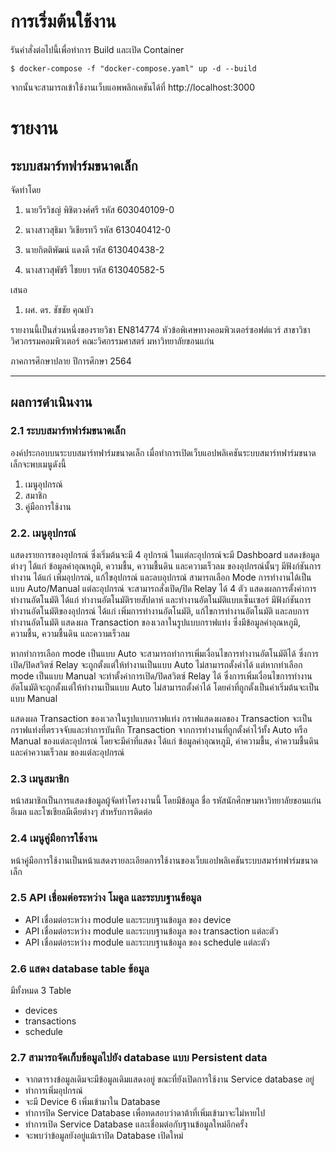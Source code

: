 # การเริ่มต้นใช้งาน
รันคำสั่งต่อไปนี้เพื่อทำการ Build และเปิด Container
```
$ docker-compose -f "docker-compose.yaml" up -d --build
```
จากนั้นจะสามารถเข้าใช้งานเว็บแอพพลิกเคชันได้ที่ http://localhost:3000


# รายงาน
## ระบบสมาร์ทฟาร์มขนาดเล็ก


จัดทำโดย


1. นายวีรวิชญ์  พิชิตวงศ์ศรี	รหัส    603040109-0

2. นางสาวสุธิมา วิเชียรทวี	รหัส    613040412-0

3. นายกิตติพัฒน์ แดงดี		รหัส    613040438-2

4. นางสาวสุพัชรี ไชยยา		รหัส    613040582-5


เสนอ

1. ผศ. ดร. ชัชชัย คุณบัว
                                    
รายงานนี้เป็นส่วนหนึ่งของรายวิชา EN814774 หัวข้อพิเศษทางคอมพิวเตอร์ซอฟต์แวร์
สาขาวิชาวิศวกรรมคอมพิวเตอร์ คณะวิศกรรมศาสตร์ มหาวิทยาลัยขอนแก่น

ภาคการศึกษาปลาย ปีการศึกษา 2564


---


## ผลการดำเนินงาน

### 2.1 ระบบสมาร์ทฟาร์มขนาดเล็ก
องค์ประกอบบนระบบสมาร์ทฟาร์มขนาดเล็ก เมื่อทำการเปิดเว็บแอปพลิเคชันระบบสมาร์ทฟาร์มขนาดเล็กจะพบเมนูดังนี้
1.	เมนูอุปกรณ์
2.	สมาชิก
3.	คู่มือการใช้งาน	


### 2.2.  เมนูอุปกรณ์
แสดงรายการของอุปกรณ์ ซึ่งเริ่มต้นจะมี 4 อุปกรณ์ 
ในแต่ละอุปกรณ์จะมี Dashboard แสดงข้อมูลต่างๆ ได้แก่ ข้อมูลค่าอุณหภูมิ, ความชื้น, ความชื้นดิน และความเร็วลม ของอุปกรณ์นั้นๆ
มีฟังก์ชันการทำงาน ได้แก่ เพิ่มอุปกรณ์, แก้ไขอุปกรณ์ และลบอุปกรณ์
สามารถเลือก Mode การทำงานได้เป็นแบบ Auto/Manual 
แต่ละอุปกรณ์ จะสามารถสั่งเปิด/ปิด Relay ได้  4 ตัว
แสดงผลการตั้งค่าการทำงานอัตโนมัติ ได้แก่ ทำงานอัตโนมัติรายสัปดาห์                          และทำงานอัตโนมัติแบบเซ็นเซอร์
มีฟังก์ชันการทำงานอัตโนมัติของอุปกรณ์ ได้แก่ เพิ่มการทำงานอัตโนมัติ,                       แก้ไขการทำงานอัตโนมัติ และลบการทำงานอัตโนมัติ
แสดงผล Transaction ของเวลาในรูปแบบกราฟแท่ง ซึ่งมีข้อมูลค่าอุณหภูมิ, ความชื้น, ความชื้นดิน และความเร็วลม

หากทำการเลือก mode เป็นแบบ Auto จะสามารถทำการเพิ่มเงื่อนไขการทำงานอัตโนมัติได้ ซึ่งการเปิด/ปิดสวิตซ์ Relay จะถูกตั้งแต่ให้ทำงานเป็นแบบ Auto ไม่สามารถตั้งค่าได้
แต่หากทำเลือก mode เป็นแบบ Manual จะทำตั้งค่าการเปิด/ปิดสวิตซ์ Relay ได้ ซึ่งการเพิ่มเงื่อนไขการทำงานอัตโนมัติจะถูกตั้งแต่ให้ทำงานเป็นแบบ Auto ไม่สามารถตั้งค่าได้
โดยค่าที่ถูกตั้งเป็นค่าเริ่มต้นจะเป็นแบบ Manual

แสดงผล Transaction ของเวลาในรูปแบบกราฟแท่ง
กราฟแสดงผลของ Transaction จะเป็นกราฟแท่งที่ตรวจจับและทำการบันทึก Transaction จากการทำงานที่ถูกตั้งค่าไว้ทั้ง Auto หรือ Manual ของแต่ละอุปกรณ์
โดยจะมีค่าที่แสดง ได้แก่ ข้อมูลค่าอุณหภูมิ, ค่าความชื้น, ค่าความชื้นดิน และค่าความเร็วลม ของแต่ละอุปกรณ์

### 2.3 เมนูสมาชิก
หน้าสมาชิกเป็นการแสดงข้อมูลผู้จัดทำโครงงานนี้ โดยมีข้อมูล ชื่อ รหัสนักศึกษามหาวิทยาลัยขอนแก่น  อีเมล และโซเชียลมีเดียต่างๆ สำหรับการติดต่อ

### 2.4 เมนูคู่มือการใช้งาน

หน้าคู่มือการใช้งานเป็นหน้าแสดงรายละเอียดการใช้งานของเว็บแอปพลิเคชันระบบสมาร์ทฟาร์มขนาดเล็ก

### 2.5 API เชื่อมต่อระหว่าง โมดูล และระบบฐานข้อมูล
- API เชื่อมต่อระหว่าง module และระบบฐานข้อมูล ของ device
- API เชื่อมต่อระหว่าง module และระบบฐานข้อมูล ของ transaction แต่ละตัว
- API เชื่อมต่อระหว่าง module และระบบฐานข้อมูล ของ schedule แต่ละตัว

### 2.6 แสดง database table ข้อมูล
มีทั้งหมด 3 Table
- devices
- transactions
- schedule
### 2.7 สามารถจัดเก็บข้อมูลไปยัง database แบบ Persistent data 	
- จากตารางข้อมูลเดิมจะมีข้อมูลเดิมแสดงอยู่ ขณะที่ยังเปิดการใช้งาน Service database อยู่
- ทำการเพิ่มอุปกรณ์ 
- จะมี Device 6 เพิ่มเข้ามาใน Database
- ทำการปิด Service Database เพื่อทดสอบว่าดาต้าที่เพิ่มเข้ามาจะไม่หายไป
- ทำการเปิด Service Database และเชื่อมต่อกับฐานข้อมูลใหม่อีกครั้ง
- จะพบว่าข้อมูลยังอยู่แม้เราปิด Database เปิดใหม่


